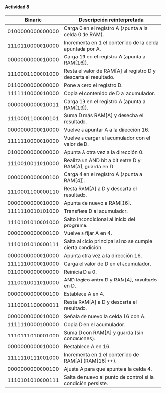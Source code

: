 #### Actividad 8

 Binario          | Descripción reinterpretada                                       
 -----------------| ---------------------------------------------------------------- 
 0100000000000000 | Carga 0 en el registro A (apunta a la celda 0 de RAM).           
 1110110000010000 | Incrementa en 1 el contenido de la celda apuntada por A.         
 0000000000010000 | Carga 16 en el registro A (apunta a RAM\[16]).                   
 1110001100001000 | Resta el valor de RAM\[A] al registro D y descarta el resultado. 
 0110000000000000 | Pone a cero el registro D.                                       
 1111110000010000 | Copia el contenido de D al acumulador.                           
 0000000000010011 | Carga 19 en el registro A (apunta a RAM\[19]).                   
 1110001100000101 | Suma D más RAM\[A] y desecha el resultado.                       
 0000000000010000 | Vuelve a apuntar A a la dirección 16.                            
 1111110000010000 | Vuelve a cargar el acumulador con el valor de D.                 
 0100000000000000 | Apunta A otra vez a la dirección 0.                              
 1110010011010000 | Realiza un AND bit a bit entre D y RAM\[A], guarda en D.         
 0000000000000100 | Carga 4 en el registro A (apunta a RAM\[4]).                     
 1110001100000110 | Resta RAM\[A] a D y descarta el resultado.                       
 0000000000010000 | Apunta de nuevo a RAM\[16].                                      
 1111110010101000 | Transfiere D al acumulador.                                      
 1110101010001000 | Salto incondicional al inicio del programa.                      
 0000000000000100 | Vuelve a fijar A en 4.                                           
 1110101010000111 | Salta al ciclo principal si no se cumple cierta condición.       
 0000000000010000 | Apunta otra vez a la dirección 16.                               
 1111110000010000 | Carga el valor de D en el acumulador.                            
 0110000000000000 | Reinicia D a 0.                                                  
 1110010011010000 | AND lógico entre D y RAM\[A], resultado en D.                    
 0000000000000100 | Establece A en 4.                                                
 1110001100000011 | Resta RAM\[A] a D y descarta el resultado.                       
 0000000000010000 | Señala de nuevo la celda 16 con A.                               
 1111110000100000 | Copia D en el acumulador.                                        
 1110111010001000 | Suma D con RAM\[A] y guarda (sin condiciones).                   
 0000000000010000 | Restablece A en 16.                                              
 1111110111001000 | Incrementa en 1 el contenido de RAM\[A] (RAM\[16]++).            
 0000000000000100 | Ajusta A para que apunte a la celda 4.                           
 1110101010000111 | Salta de nuevo al punto de control si la condición persiste.     
